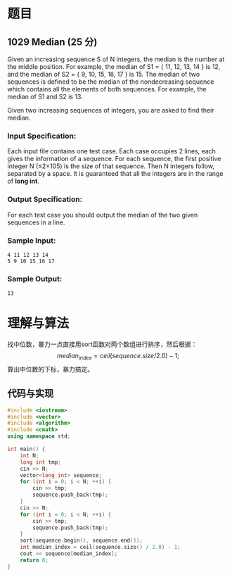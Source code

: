 # 题目

## 1029 Median (25 分)

Given an increasing sequence S of N integers, the median is the number at the middle position. For example, the median of S1 = { 11, 12, 13, 14 } is 12, and the median of S2 = { 9, 10, 15, 16, 17 } is 15. The median of two sequences is defined to be the median of the nondecreasing sequence which contains all the elements of both sequences. For example, the median of S1 and S2 is 13.

Given two increasing sequences of integers, you are asked to find their median.

### Input Specification:

Each input file contains one test case. Each case occupies 2 lines, each gives the information of a sequence. For each sequence, the first positive integer N (≤2×105) is the size of that sequence. Then N integers follow, separated by a space. It is guaranteed that all the integers are in the range of **long int**.

### Output Specification:

For each test case you should output the median of the two given sequences in a line.

### Sample Input:

```in
4 11 12 13 14
5 9 10 15 16 17
```

### Sample Output:

```out
13
```

# 理解与算法

找中位数，暴力一点直接用sort函数对两个数组进行排序，然后根据：
$$
median_{index} = ceil(sequence.size / 2.0) - 1;
$$
算出中位数的下标，暴力搞定。

## 代码与实现

```cpp
#include <iostream>
#include <vector>
#include <algorithm>
#include <cmath>
using namespace std;

int main() {
    int N;
    long int tmp;
    cin >> N;
    vector<long int> sequence;
    for (int i = 0; i < N; ++i) {
        cin >> tmp;
        sequence.push_back(tmp);
    }
    cin >> N;
    for (int i = 0; i < N; ++i) {
        cin >> tmp;
        sequence.push_back(tmp);
    }
    sort(sequence.begin(), sequence.end());
    int median_index = ceil(sequence.size() / 2.0) - 1;
    cout << sequence[median_index];
    return 0;
}
```

